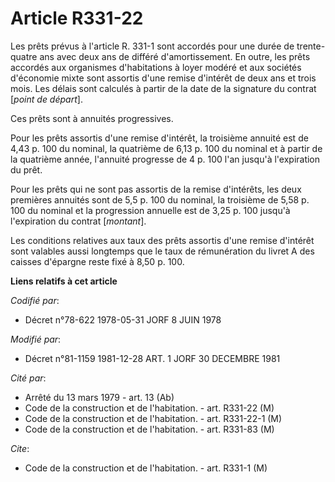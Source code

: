 # Article R331-22

Les prêts prévus à l'article R. 331-1 sont accordés pour une durée de trente-quatre ans avec deux ans de différé
d'amortissement. En outre, les prêts accordés aux organismes d'habitations à loyer modéré et aux sociétés d'économie mixte
sont assortis d'une remise d'intérêt de deux ans et trois mois. Les délais sont calculés à partir de la date de la signature
du contrat [*point de départ*].

Ces prêts sont à annuités progressives.

Pour les prêts assortis d'une remise d'intérêt, la troisième annuité est de 4,43 p. 100 du nominal, la quatrième de 6,13 p.
100 du nominal et à partir de la quatrième année, l'annuité progresse de 4 p. 100 l'an jusqu'à l'expiration du prêt.

Pour les prêts qui ne sont pas assortis de la remise d'intérêts, les deux premières annuités sont de 5,5 p. 100 du nominal,
la troisième de 5,58 p. 100 du nominal et la progression annuelle est de 3,25 p. 100 jusqu'à l'expiration du contrat
[*montant*].

Les conditions relatives aux taux des prêts assortis d'une remise d'intérêt sont valables aussi longtemps que le taux de
rémunération du livret A des caisses d'épargne reste fixé à 8,50 p. 100.

**Liens relatifs à cet article**

_Codifié par_:

  - Décret n°78-622 1978-05-31 JORF 8 JUIN 1978

_Modifié par_:

  - Décret n°81-1159 1981-12-28 ART. 1 JORF 30 DECEMBRE 1981

_Cité par_:

  - Arrêté du 13 mars 1979 - art. 13 (Ab)
  - Code de la construction et de l'habitation. - art. R331-22 (M)
  - Code de la construction et de l'habitation. - art. R331-22-1 (M)
  - Code de la construction et de l'habitation. - art. R331-83 (M)

_Cite_:

  - Code de la construction et de l'habitation. - art. R331-1 (M)
